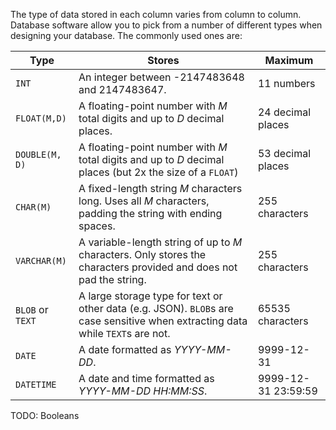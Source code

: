 The type of data stored in each column varies from column to column. Database software allow you to pick from a number of different types when designing your database. The commonly used ones are:

| Type             | Stores                                   | Maximum             |
| ---------------- | ---------------------------------------- | ------------------- |
| `INT`            | An integer between -2147483648 and  2147483647. | 11 numbers          |
| ``FLOAT(M,D)``   | A floating-point number with *M* total digits and up to *D* decimal places. | 24 decimal places   |
| ``DOUBLE(M, D)`` | A floating-point number with *M* total digits and up to *D* decimal places (but 2x the size of a `FLOAT`) | 53 decimal places   |
| `CHAR(M)`        | A fixed-length string _M_ characters long. Uses all _M_ characters, padding the string with ending spaces. | 255 characters      |
| `VARCHAR(M)`     | A variable-length string of up to _M_ characters. Only stores the characters provided and does not pad the string. | 255 characters      |
| `BLOB` or `TEXT` | A large storage type for text or other data (e.g. JSON). `BLOB`s are case sensitive when extracting data while `TEXT`s are not. | 65535 characters    |
| `DATE`           | A date formatted as _YYYY-MM-DD_.        | 9999-12-31          |
| `DATETIME`       | A date and time formatted as _YYYY-MM-DD HH:MM:SS_. | 9999-12-31 23:59:59 |

TODO: Booleans
